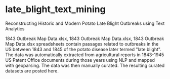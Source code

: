 # late_blight_text_mining
Reconstructing Historic and Modern Potato Late Blight Outbreaks using Text Analytics

1843 Outbreak Map Data.xlsx, 1843 Outbreak Map Data.xlsx, 1843 Outbreak Map Data.xlsx spreadsheets contain passages related to outbreaks in the US between 1843 and 1845 of the potato disease later termed "late blight".   The data was automatically extracted from agricultural reports in 1843-1945 US Patent Office documents during those years using NLP and mapped with geoparsing.    The data was then manually curated.   The resulting curated datasets are posted here.
